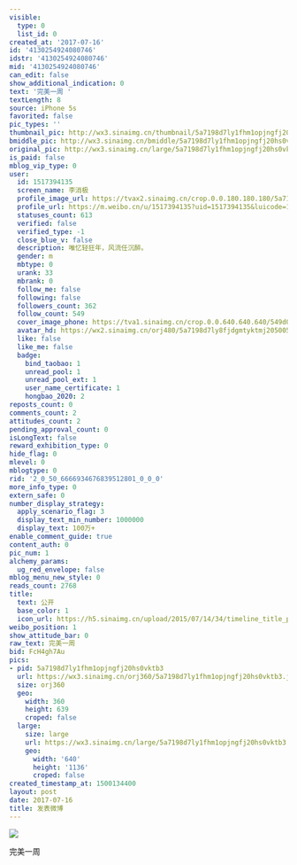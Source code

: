 ```yaml
---
visible:
  type: 0
  list_id: 0
created_at: '2017-07-16'
id: '4130254924080746'
idstr: '4130254924080746'
mid: '4130254924080746'
can_edit: false
show_additional_indication: 0
text: '完美一周 '
textLength: 8
source: iPhone 5s
favorited: false
pic_types: ''
thumbnail_pic: http://wx3.sinaimg.cn/thumbnail/5a7198d7ly1fhm1opjngfj20hs0vktb3.jpg
bmiddle_pic: http://wx3.sinaimg.cn/bmiddle/5a7198d7ly1fhm1opjngfj20hs0vktb3.jpg
original_pic: http://wx3.sinaimg.cn/large/5a7198d7ly1fhm1opjngfj20hs0vktb3.jpg
is_paid: false
mblog_vip_type: 0
user:
  id: 1517394135
  screen_name: 李消极
  profile_image_url: https://tvax2.sinaimg.cn/crop.0.0.180.180.180/5a7198d7ly8fjdgmtyktmj20500500so.jpg?KID=imgbed,tva&Expires=1606399421&ssig=Xcnm26Cvi6
  profile_url: https://m.weibo.cn/u/1517394135?uid=1517394135&luicode=10000011&lfid=2304131517394135_-_WEIBO_SECOND_PROFILE_WEIBO
  statuses_count: 613
  verified: false
  verified_type: -1
  close_blue_v: false
  description: 唯忆轻狂年，风流任沉醉。
  gender: m
  mbtype: 0
  urank: 33
  mbrank: 0
  follow_me: false
  following: false
  followers_count: 362
  follow_count: 549
  cover_image_phone: https://tva1.sinaimg.cn/crop.0.0.640.640.640/549d0121tw1egm1kjly3jj20hs0hsq4f.jpg
  avatar_hd: https://wx2.sinaimg.cn/orj480/5a7198d7ly8fjdgmtyktmj20500500so.jpg
  like: false
  like_me: false
  badge:
    bind_taobao: 1
    unread_pool: 1
    unread_pool_ext: 1
    user_name_certificate: 1
    hongbao_2020: 2
reposts_count: 0
comments_count: 2
attitudes_count: 2
pending_approval_count: 0
isLongText: false
reward_exhibition_type: 0
hide_flag: 0
mlevel: 0
mblogtype: 0
rid: '2_0_50_6666934676839512801_0_0_0'
more_info_type: 0
extern_safe: 0
number_display_strategy:
  apply_scenario_flag: 3
  display_text_min_number: 1000000
  display_text: 100万+
enable_comment_guide: true
content_auth: 0
pic_num: 1
alchemy_params:
  ug_red_envelope: false
mblog_menu_new_style: 0
reads_count: 2768
title:
  text: 公开
  base_color: 1
  icon_url: https://h5.sinaimg.cn/upload/2015/07/14/34/timeline_title_public_default.png
weibo_position: 1
show_attitude_bar: 0
raw_text: 完美一周 ​​​
bid: FcH4gh7Au
pics:
- pid: 5a7198d7ly1fhm1opjngfj20hs0vktb3
  url: https://wx3.sinaimg.cn/orj360/5a7198d7ly1fhm1opjngfj20hs0vktb3.jpg
  size: orj360
  geo:
    width: 360
    height: 639
    croped: false
  large:
    size: large
    url: https://wx3.sinaimg.cn/large/5a7198d7ly1fhm1opjngfj20hs0vktb3.jpg
    geo:
      width: '640'
      height: '1136'
      croped: false
created_timestamp_at: 1500134400
layout: post
date: 2017-07-16
title: 发表微博
---
```


![](http://wx3.sinaimg.cn/large/5a7198d7ly1fhm1opjngfj20hs0vktb3.jpg)

完美一周 

